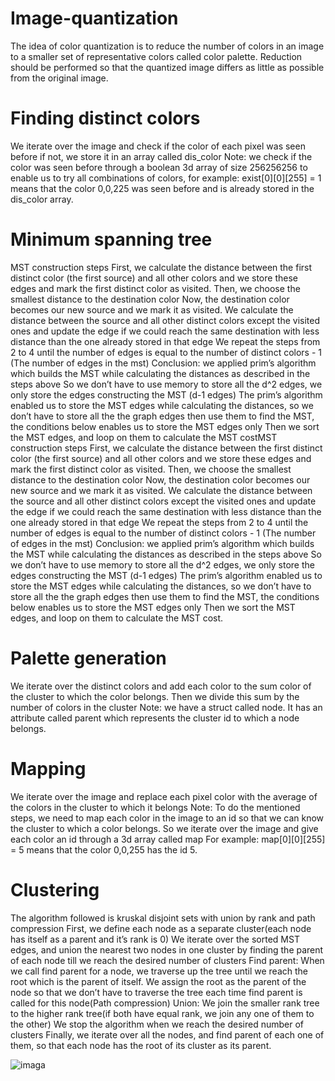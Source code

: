 # Image-quantization
The idea of color quantization is to reduce the number of colors in an image to a smaller set of representative colors called color palette. Reduction should be performed so that the quantized image differs as little as possible from the original image.
# Finding distinct colors
We iterate over the image and check if the color of each pixel was seen before if not, we store it in an array called dis_color Note: we check if the color was seen before through a boolean 3d array of size 256256256 to enable us to try all combinations of colors, for example: exist[0][0][255] = 1 means that the color 0,0,225 was seen before and is already stored in the dis_color array.
# Minimum spanning tree
MST construction steps
First, we calculate the distance between the first distinct color (the first source) and all other colors and we store these edges and mark the first distinct color as visited. Then, we choose the smallest distance to the destination color Now, the destination color becomes our new source and we mark it as visited. We calculate the distance between the source and all other distinct colors except the visited ones and update the edge if we could reach the same destination with less distance than the one already stored in that edge We repeat the steps from 2 to 4 until the number of edges is equal to the number of distinct colors - 1 (The number of edges in the mst) Conclusion: we applied prim’s algorithm which builds the MST while calculating the distances as described in the steps above So we don’t have to use memory to store all the d^2 edges, we only store the edges constructing the MST (d-1 edges) The prim’s algorithm enabled us to store the MST edges while calculating the distances, so we don’t have to store all the the graph edges then use them to find the MST, the conditions below enables us to store the MST edges only Then we sort the MST edges, and loop on them to calculate the MST costMST construction steps
First, we calculate the distance between the first distinct color (the first source) and all other colors and we store these edges and mark the first distinct color as visited. Then, we choose the smallest distance to the destination color Now, the destination color becomes our new source and we mark it as visited. We calculate the distance between the source and all other distinct colors except the visited ones and update the edge if we could reach the same destination with less distance than the one already stored in that edge We repeat the steps from 2 to 4 until the number of edges is equal to the number of distinct colors - 1 (The number of edges in the mst) Conclusion: we applied prim’s algorithm which builds the MST while calculating the distances as described in the steps above So we don’t have to use memory to store all the d^2 edges, we only store the edges constructing the MST (d-1 edges) The prim’s algorithm enabled us to store the MST edges while calculating the distances, so we don’t have to store all the the graph edges then use them to find the MST, the conditions below enables us to store the MST edges only Then we sort the MST edges, and loop on them to calculate the MST cost.
# Palette generation
We iterate over the distinct colors and add each color to the sum color of the cluster to which the color belongs. Then we divide this sum by the number of colors in the cluster Note: we have a struct called node. It has an attribute called parent which represents the cluster id to which a node belongs.
# Mapping
We iterate over the image and replace each pixel color with the average of the colors in the cluster to which it belongs Note: To do the mentioned steps, we need to map each color in the image to an id so that we can know the cluster to which a color belongs. So we iterate over the image and give each color an id through a 3d array called map For example: map[0][0][255] = 5 means that the color 0,0,255 has the id 5.
# Clustering
The algorithm followed is kruskal disjoint sets with union by rank and path compression First, we define each node as a separate cluster(each node has itself as a parent and it’s rank is 0) We iterate over the sorted MST edges, and union the nearest two nodes in one cluster by finding the parent of each node till we reach the desired number of clusters Find parent: When we call find parent for a node, we traverse up the tree until we reach the root which is the parent of itself. We assign the root as the parent of the node so that we don’t have to traverse the tree each time find parent is called for this node(Path compression) Union: We join the smaller rank tree to the higher rank tree(if both have equal rank, we join any one of them to the other) We stop the algorithm when we reach the desired number of clusters Finally, we iterate over all the nodes, and find parent of each one of them, so that each node has the root of its cluster as its parent.


![imaga](https://github.com/alaaadell/Image-quantization/assets/90374471/41582846-650c-423d-b01b-533acb5ab938)

